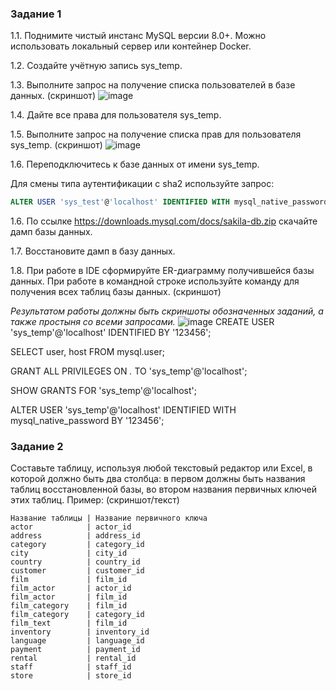 ### Задание 1
1.1. Поднимите чистый инстанс MySQL версии 8.0+. Можно использовать локальный сервер или контейнер Docker.

1.2. Создайте учётную запись sys_temp. 

1.3. Выполните запрос на получение списка пользователей в базе данных. (скриншот)
![image](https://github.com/rulezzz7373/Netology/assets/138396672/6e65077f-6e19-4237-8f34-3eb3dc423fb4)


1.4. Дайте все права для пользователя sys_temp. 

1.5. Выполните запрос на получение списка прав для пользователя sys_temp. (скриншот)
![image](https://github.com/rulezzz7373/Netology/assets/138396672/f150204d-f450-4cf4-bda8-98ebda4bc9f7)

1.6. Переподключитесь к базе данных от имени sys_temp.

Для смены типа аутентификации с sha2 используйте запрос: 
```sql
ALTER USER 'sys_test'@'localhost' IDENTIFIED WITH mysql_native_password BY 'password';
```
1.6. По ссылке https://downloads.mysql.com/docs/sakila-db.zip скачайте дамп базы данных.

1.7. Восстановите дамп в базу данных.

1.8. При работе в IDE сформируйте ER-диаграмму получившейся базы данных. При работе в командной строке используйте команду для получения всех таблиц базы данных. (скриншот)

*Результатом работы должны быть скриншоты обозначенных заданий, а также простыня со всеми запросами.*
![image](https://github.com/rulezzz7373/Netology/assets/138396672/f8cc04d7-36c8-4f1c-a7fd-676431afc44f)
CREATE USER 'sys_temp'@'localhost' IDENTIFIED BY '123456';

SELECT user, host FROM mysql.user;

GRANT ALL PRIVILEGES ON *.* TO 'sys_temp'@'localhost';

SHOW GRANTS FOR 'sys_temp'@'localhost';

ALTER USER 'sys_temp'@'localhost' IDENTIFIED WITH mysql_native_password BY '123456';

### Задание 2
Составьте таблицу, используя любой текстовый редактор или Excel, в которой должно быть два столбца: в первом должны быть названия таблиц восстановленной базы, во втором названия первичных ключей этих таблиц. Пример: (скриншот/текст)
```
Название таблицы | Название первичного ключа
actor            | actor_id
address          | address_id
category         | category_id
city             | city_id
country          | country_id
customer         | customer_id
film             | film_id
film_actor       | actor_id
film_actor       | film_id
film_category    | film_id
film_category    | category_id
film_text        | film_id
inventory        | inventory_id
language         | language_id
payment          | payment_id
rental           | rental_id
staff            | staff_id
store            | store_id
```
